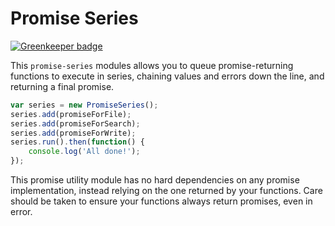 # Promise Series

[![Greenkeeper badge](https://badges.greenkeeper.io/terinjokes/promise-series.svg)](https://greenkeeper.io/)

This `promise-series` modules allows you to queue promise-returning functions to execute in series, chaining values and errors down the line, and returning a final promise.

```javascript
var series = new PromiseSeries();
series.add(promiseForFile);
series.add(promiseForSearch);
series.add(promiseForWrite);
series.run().then(function() {
	console.log('All done!');
});
```

This promise utility module has no hard dependencies on any promise implementation, instead relying on the one returned by your functions. Care should be taken to ensure your functions always return promises, even in error.
